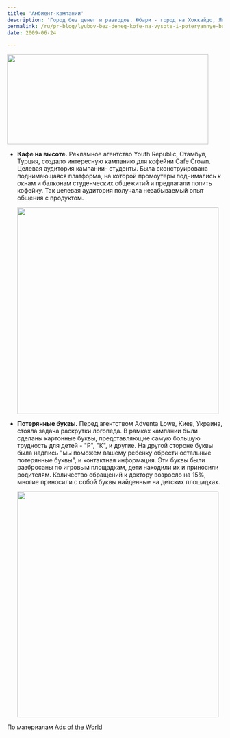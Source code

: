 ```yaml
---
title: 'Амбиент-кампании'
description: 'Город без денег и разводов. Юбари - город на Хоккайдо, Япония. В 2007 году его долг достиг 353 миллионов   долларов  и город был объявлен банкротом. Перед агентством Beacon Communication была поставлена задача привлечения средств в город, его раскрутки, а также приободрения жителей. Основной идеей было использовать такую черту города Юбари, как самый низкий уровень разводов во всей Японии. Был разработан слоган "Юбари - нет денег, зато есть любовь" и персонажи "Yubari Fusai" (игра слов, "fusai" - это и "долг", и "супруги"). Город позиционировался как идеальное место для счастливых пар, был создан Департамент Счастливых Супругов, который выдавал сертификаты молодоженам. Разработанные персонажи очень понравились и создали мощную волну слухов. Результат: полтора миллиона долларов собрано через СМИ, туризм возрос на 10%, долг города уменьшен на 31 миллион долларов.'
permalink: /ru/pr-blog/lyubov-bez-deneg-kofe-na-vysote-i-poteryannye-bukvy
date: 2009-06-24

---
```


<img src="{{ site.assets }}/upload/yubari.jpg" alt="" class="post__img" width="470" height="210">

<ul>
<li><strong>Кафе на высоте.</strong> Рекламное агентство Youth Republic, Стамбул, Турция, создало интересную кампанию для кофейни Cafe Crown. Целевая аудитория кампании- студенты. Была сконструирована поднимающаяся платформа, на которой промоутеры поднимались к окнам и балконам студенческих общежитий и предлагали попить кофейку. Так целевая аудитория получала незабываемый опыт общения с продуктом. <br>

<img src="{{ site.assets }}/upload/cafecrownwindows.jpg" alt="" class="post__img" width="470" height="482"></li>
<li><strong>Потерянные буквы.</strong> Перед агентством Adventa Lowe, Киев, Украина, стояла задача раскрутки логопеда. В рамках кампании были сделаны картонные буквы, представляющие самую большую трудность для детей - "Р", "К", и другие. На другой стороне буквы была надпись "мы поможем вашему ребенку обрести остальные потерянные буквы", и контактная информация. Эти буквы были разбросаны по игровым площадкам, дети находили их и приносили родителям. Количество обращений к доктору возросло на 15%, многие приносили с собой буквы найденные на детских площадках.<br>

<img src="{{ site.assets }}/upload/childrenslostletters.jpg" alt="" class="post__img" width="470" height="527"></li></ul>

По материалам <a href="https://www.adsoftheworld.com">Ads of the World</a>

